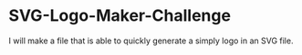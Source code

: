 # SVG-Logo-Maker-Challenge
I will make a file that is able to quickly generate a simply logo in an SVG file.

